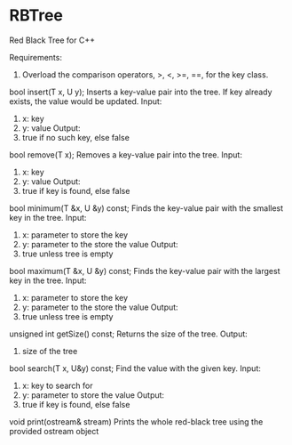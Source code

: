 RBTree
======

Red Black Tree for C++

Requirements:
1.  Overload the comparison operators, >, <, >=, ==, for the key class.

bool insert(T x, U y);
Inserts a key-value pair into the tree. If key already exists, the value would be updated.
Input:
  1.  x: key
  2.  y: value
Output:
  1. true if no such key, else false
  
bool remove(T x);
Removes a key-value pair into the tree.
Input:
  1.  x: key
  2.  y: value
Output:
  1. true if key is found, else false
  
bool minimum(T &x, U &y) const;
Finds the key-value pair with the smallest key in the tree.
Input:
  1.  x: parameter to store the key
  2.  y: parameter to the store the value
Output:
  1. true unless tree is empty
  
bool maximum(T &x, U &y) const;
Finds the key-value pair with the largest key in the tree.
Input:
  1.  x: parameter to store the key
  2.  y: parameter to the store the value
Output:
  1. true unless tree is empty
  
unsigned int getSize() const;
Returns the size of the tree.
Output:
  1. size of the tree
  
bool search(T x, U&y) const;
Find the value with the given key.
Input:
  1. x: key to search for
  2. y: parameter to store the value
Output:
  1. true if key is found, else false

void print(ostream& stream)
Prints the whole red-black tree using the provided ostream object
